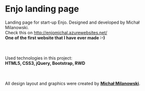 # Enjo landing page
Landing page for start-up Enjo. Designed and developed by Michał Milanowski.<br>
Check this on http://enjomichal.azurewebsites.net/<br>
__One of the first website that I have ever made :-)__<br>
<p style="margin-top: 50px;">Used technologies in this project:<br>
<strong>HTML5, CSS3, jQuery, Bootstrap, RWD</strong></p>
<p style="margin-top: 50px;">All design layout and graphics were created by <strong><a href="https://www.facebook.com/michalmlub">Michał Milanowski</a></strong>.</p>
